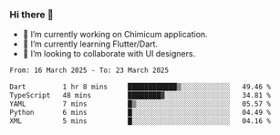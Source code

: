 ### Hi there 👋

<!--
**devcat37/devcat37** is a ✨ _special_ ✨ repository because its `README.md` (this file) appears on your GitHub profile.-->


- 🔭 I’m currently working on Chimicum application.
- 🌱 I’m currently learning Flutter/Dart.
- 👯 I’m looking to collaborate with UI designers.
<!-- - 🤔 I’m looking for help with ... -->

<!--START_SECTION:waka-->

```txt
From: 16 March 2025 - To: 23 March 2025

Dart         1 hr 8 mins     ████████████▒░░░░░░░░░░░░   49.46 %
TypeScript   48 mins         ████████▓░░░░░░░░░░░░░░░░   34.81 %
YAML         7 mins          █▒░░░░░░░░░░░░░░░░░░░░░░░   05.57 %
Python       6 mins          █░░░░░░░░░░░░░░░░░░░░░░░░   04.49 %
XML          5 mins          █░░░░░░░░░░░░░░░░░░░░░░░░   04.16 %
```

<!--END_SECTION:waka-->
